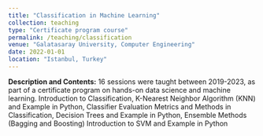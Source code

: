 ```yaml
---
title: "Classification in Machine Learning" 
collection: teaching
type: "Certificate program course"
permalink: /teaching/classification
venue: "Galatasaray University, Computer Engineering"
date: 2022-01-01
location: "Istanbul, Turkey"
---
```


**Description and Contents:** 
16 sessions were taught between 2019-2023, as part of a certificate program on hands-on data science and machine learning. 
Introduction to Classification, K-Nearest Neighbor Algorithm (KNN) and Example in Python, Classifier Evaluation Metrics and Methods in Classification, Decision Trees and Example in Python, Ensemble Methods (Bagging and Boosting)
Introduction to SVM and Example in Python 
